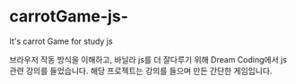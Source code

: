 # carrotGame-js-

It's carrot Game for study js

브라우저 작동 방식을 이해하고, 바닐라 js를 더 잘다루기 위해
Dream Coding에서 js관련 강의를 들었습니다.
해당 프로젝트는 강의를 들으며 만든 간단한 게임입니다.

